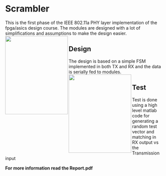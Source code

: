 # Scrambler
This is the first phase of the IEEE 802.11a PHY layer implementation of the fpga/asics design course.
The modules are designed with a lot of simplifications and assumptions to make the design easier.
<img src="https://github.com/alireza-shirzad/Scrambler/blob/master/TX.png" align="left" height="250" width="200" >
<br>
## Design
The design is based on a simple FSM implemented in both TX and RX and the data is serially fed to modules.
<img src="https://github.com/alireza-shirzad/Scrambler/blob/master/TXState.png" align="left" height="250" width="200" >
<br>
## Test
Test is done using a high level matlab code for generating a random test vector and matching in RX output vs the Transmission input


**For more information read the Report.pdf**
